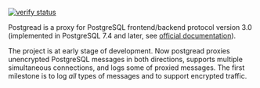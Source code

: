 [![verify status](https://github.com/kirikaza/postgread/workflows/verify/badge.svg)](https://github.com/kirikaza/postgread/actions?query=workflow%3Averify)

Postgread is a proxy for PostgreSQL frontend/backend protocol version 3.0 (implemented in PostgreSQL 7.4 and later, see [official documentation](https://www.postgresql.org/docs/current/protocol.html)).

The project is at early stage of development. Now postgread proxies unencrypted PostgreSQL messages in both directions, supports multiple simultaneous connections, and logs some of proxied messages. The first milestone is to log *all* types of messages and to support encrypted traffic.